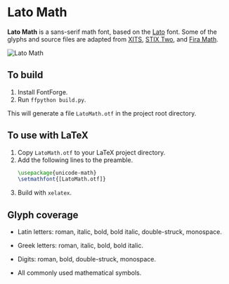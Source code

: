 # Lato Math

__Lato Math__ is a sans-serif math font,
based on the
[Lato](https://github.com/latofonts/lato-source) font.
Some of the glyphs and source files are adapted from
[XITS](https://github.com/alif-type/xits),
[STIX Two](https://www.stixfonts.org/), and
[Fira Math](https://github.com/firamath/firamath).

![Lato Math](https://www.bananaspace.net/uploads/28423489/4dc906f2b646415cbcc4955429f374e7.png)

## To build

1. Install FontForge.
2. Run `ffpython build.py`.

This will generate a file `LatoMath.otf` in the project root directory.

## To use with LaTeX

1. Copy `LatoMath.otf` to your LaTeX project directory.
2. Add the following lines to the preamble.
    ```latex
    \usepackage{unicode-math}
    \setmathfont{[LatoMath.otf]}
    ```
3. Build with `xelatex`.

## Glyph coverage

* Latin letters: roman, italic, bold, bold italic, double-struck, monospace.

* Greek letters: roman, italic, bold, bold italic.

* Digits: roman, bold, double-struck, monospace.

* All commonly used mathematical symbols.
